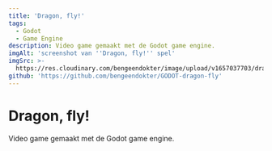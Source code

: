 ```yaml
---
title: 'Dragon, fly!'
tags:
  - Godot
  - Game Engine
description: Video game gemaakt met de Godot game engine.
imgAlt: 'screenshot van ''Dragon, fly!'' spel'
imgSrc: >-
  https://res.cloudinary.com/bengeendokter/image/upload/v1657037703/dragon-fly_kd2qjh.png
github: 'https://github.com/bengeendokter/GODOT-dragon-fly'
---
```


# Dragon, fly!

Video game gemaakt met de Godot game engine.
